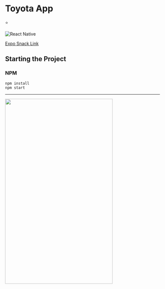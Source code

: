# Toyota App
:star:

![React Native](https://img.shields.io/badge/react_native-%2320232a.svg?style=for-the-badge&logo=react&logoColor=%2361DAFB)

[Expo Snack Link](https://snack.expo.dev/@codelikeagirl91/toyota-app)

## Starting the Project

### NPM

```
npm install
npm start
```
---
<img src="https://user-images.githubusercontent.com/25946305/151231679-4fd72388-91ce-428d-85fc-a4ea661d344d.png" width="350" height="600">
